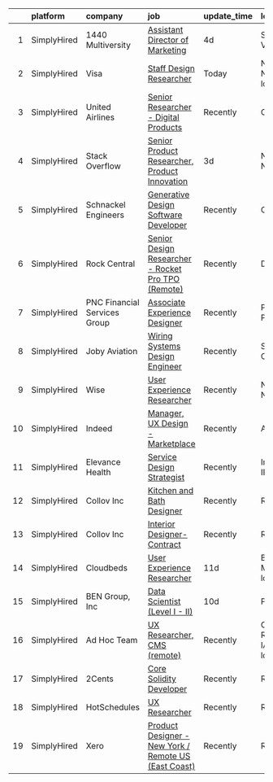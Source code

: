 

|    | platform    | company                      | job                                                                                                                                                                | update_time   | location                       |
|---:|:------------|:-----------------------------|:-------------------------------------------------------------------------------------------------------------------------------------------------------------------|:--------------|:-------------------------------|
|  1 | SimplyHired | 1440 Multiversity            | [Assistant Director of Marketing](https://www.simplyhired.com/job/F0c5ayZCSRcFS0vXaGQ_AkMe6HqLADS54NwrQeme-PNiYiQ5KFLLyQ?q=generative+design)                      | 4d            | Scotts Valley, CA              |
|  2 | SimplyHired | Visa                         | [Staff Design Researcher](https://www.simplyhired.com/job/6ioMv-aApLz8XQgtn3TFurSszYIIljsXvPU-_dngrznqJW4MyI3byA?q=generative+design)                              | Today         | New York, NY +1 location       |
|  3 | SimplyHired | United Airlines              | [Senior Researcher - Digital Products](https://www.simplyhired.com/job/EQpaWyR_H-PbMyVLls-mEzWE9cmgu7zE5SvgPHUgK1-utzKHk5L2IQ?q=generative+design)                 | Recently      | Chicago, IL                    |
|  4 | SimplyHired | Stack Overflow               | [Senior Product Researcher, Product Innovation](https://www.simplyhired.com/job/pClx9jhEcHz7gGlgmt2H9YJMoQMTytpf_R2s6D3p7LzjCIXSMLm2FA?q=generative+design)        | 3d            | New York, NY                   |
|  5 | SimplyHired | Schnackel Engineers          | [Generative Design Software Developer](https://www.simplyhired.com/job/KE0-EPFCtTp8eniWTTdVA6iqehRWfXqNBvdE0wHECgCONieSBqtj5A?q=generative+design)                 | Recently      | Omaha, NE                      |
|  6 | SimplyHired | Rock Central                 | [Senior Design Researcher - Rocket Pro TPO (Remote)](https://www.simplyhired.com/job/LnvdP3Bh4XgNQzrZmt95sjDpfv5Rk3uM7hLgEa2_Nldrs0z-7FijBQ?q=generative+design)   | Recently      | Detroit, MI                    |
|  7 | SimplyHired | PNC Financial Services Group | [Associate Experience Designer](https://www.simplyhired.com/job/8hDrpjlz-AQRXZ67JU1-oWl9g3jScRCaro3gP30TKath--0wRqXXSw?q=generative+design)                        | Recently      | Pittsburgh, PA                 |
|  8 | SimplyHired | Joby Aviation                | [Wiring Systems Design Engineer](https://www.simplyhired.com/job/ph-RtUeVS1j-cS9aYmgDjvNKis95V8_ZtjiX_OL6YJ83jhTvh2dCnQ?q=generative+design)                       | Recently      | Santa Cruz, CA                 |
|  9 | SimplyHired | Wise                         | [User Experience Researcher](https://www.simplyhired.com/job/NOSL5NLMwhlM0IrUHYV82oFI4-MKMINaSR7Ih9lXx9MXOYVnb1Uvzw?q=generative+design)                           | Recently      | New York, NY                   |
| 10 | SimplyHired | Indeed                       | [Manager, UX Design - Marketplace](https://www.simplyhired.com/job/lAxfwKhTKWlwINZ2d3K9i42iN3aa1dLsDi1Nzhudrvi316FeC-oLpg?q=generative+design)                     | Recently      | Austin, TX                     |
| 11 | SimplyHired | Elevance Health              | [Service Design Strategist](https://www.simplyhired.com/job/E-4a8u2ZIumX2Kjm0bGRJTC6K0eMJC83Fb8LPyi1Yr3RkSMyyMOZ4w?q=generative+design)                            | Recently      | Indianapolis, IN               |
| 12 | SimplyHired | Collov Inc                   | [Kitchen and Bath Designer](https://www.simplyhired.com/job/yL39tDldFut8Lmnozw_nh2PjvsEeBhst1eXuuTxdtcL3qn0zopSLMQ?q=generative+design)                            | Recently      | Remote                         |
| 13 | SimplyHired | Collov Inc                   | [Interior Designer-Contract](https://www.simplyhired.com/job/BWulXfwm_DajYkRoVR_cHEZ0YAw0ZzUYn4k1ZR9ZbVk7SbJZhkaf0Q?q=generative+design)                           | Recently      | Remote                         |
| 14 | SimplyHired | Cloudbeds                    | [User Experience Researcher](https://www.simplyhired.com/job/AxfDbt0_OokofdO5BbgTE94FQ8Vc04cyk-CRQP2L0ru7vgM0eYa_9A?q=generative+design)                           | 11d           | Boston, MA +9 locations        |
| 15 | SimplyHired | BEN Group, Inc               | [Data Scientist (Level I - II)](https://www.simplyhired.com/job/tmv5vgoSXu7itrWFr56ue6HeBITKBmNb720Q6QKiPbJR5PrsGndg4g?q=generative+design)                        | 10d           | Provo, UT                      |
| 16 | SimplyHired | Ad Hoc Team                  | [UX Researcher, CMS (remote)](https://www.simplyhired.com/job/XDz3stLJxi3wJK_iU3V_uIVg4XqwPA3ReSbcOVCkZi7zyafV8feUSw?q=generative+design)                          | Recently      | Cedar Rapids, IA +25 locations |
| 17 | SimplyHired | 2Cents                       | [Core Solidity Developer](https://www.simplyhired.com/job/yaTegn-ORs8Xd35tTGfbV12cQTOp2DiyeY9m5_FSPmo1bC_GefnhsA?q=generative+design)                              | Recently      | Remote                         |
| 18 | SimplyHired | HotSchedules                 | [UX Researcher](https://www.simplyhired.com/job/6Pb1veiZO-kdJkBIw8GSMa6UzhBhUmCNub1tPRx73XMPyOmFi_87xA?q=generative+design)                                        | Recently      | Remote                         |
| 19 | SimplyHired | Xero                         | [Product Designer - New York / Remote US (East Coast)](https://www.simplyhired.com/job/Uve7sc1FrWS-FAPF8zVeCvmJntMIsHinLThLFFqIBH0h7xea4dfymQ?q=generative+design) | Recently      | Remote                         |